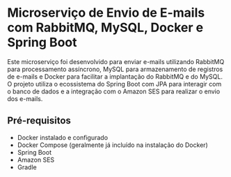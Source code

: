 # Microserviço de Envio de E-mails com RabbitMQ, MySQL, Docker e Spring Boot

Este microserviço foi desenvolvido para enviar e-mails utilizando RabbitMQ para processamento assíncrono, MySQL para armazenamento de registros de e-mails e Docker para facilitar a implantação do RabbitMQ e do MySQL. O projeto utiliza o ecossistema do Spring Boot com JPA para interagir com o banco de dados e a integração com o Amazon SES para realizar o envio dos e-mails.

## Pré-requisitos

- Docker instalado e configurado
- Docker Compose (geralmente já incluído na instalação do Docker)
- Spring Boot
- Amazon SES
- Gradle
